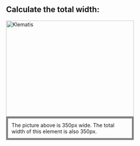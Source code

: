 <!DOCTYPE html>
<html>
<head>
<style>
div {
  width: 320px;
  padding: 10px;
  border: 5px solid gray;
  margin: 0;
}
</style>
</head>
<body>

<h2>Calculate the total width:</h2>

<img src="klematis4_big.jpg" width="350" height="263" alt="Klematis">
<div>The picture above is 350px wide. The total width of this element is also 350px.</div>

</body>
</html>

